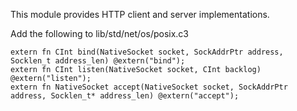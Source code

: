 This module provides HTTP client and server implementations.

Add the following to lib/std/net/os/posix.c3
```
extern fn CInt bind(NativeSocket socket, SockAddrPtr address, Socklen_t address_len) @extern("bind");
extern fn CInt listen(NativeSocket socket, CInt backlog) @extern("listen");
extern fn NativeSocket accept(NativeSocket socket, SockAddrPtr address, Socklen_t* address_len) @extern("accept");
```
